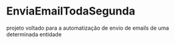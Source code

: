 # EnviaEmailTodaSegunda
projeto voltado para a automatização de envio de emails de uma determinada entidade
